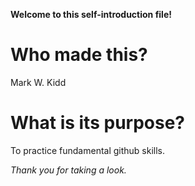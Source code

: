 **Welcome to this self-introduction file!**
# Who made this?
Mark W. Kidd

# What is its purpose?
To practice fundamental github skills.

*Thank you for taking a look.*
